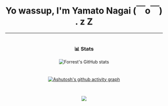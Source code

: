 
<div align="center">
<h1 align='center'>Yo wassup, I'm Yamato Nagai (￣o￣) . z Z</h1>


<!-- <h3>🧰Languages and Tools</h3>

<img align='left' width='30px' style='padding-right: 10px' src="https://cdn.jsdelivr.net/gh/devicons/devicon/icons/javascript/javascript-original.svg" />


<img align='left' width='30px' style='padding-right: 10px' src="https://cdn.jsdelivr.net/gh/devicons/devicon/icons/react/react-original.svg" />


<img align='left' width='30px' style='padding-right: 10px' src="https://cdn.jsdelivr.net/gh/devicons/devicon/icons/redux/redux-original.svg" />
          

<img align='left' width='30px' style='padding-right: 10px' src="https://cdn.jsdelivr.net/gh/devicons/devicon/icons/typescript/typescript-original.svg" />


<img align='left' width='30px' style='padding-right: 10px' src="https://cdn.jsdelivr.net/gh/devicons/devicon/icons/git/git-original.svg" />


<img align='left' width='30px' style='padding-right: 10px' src="https://cdn.jsdelivr.net/gh/devicons/devicon/icons/linux/linux-original.svg" />
          
          
<img align="left" alt="HTML5" width="30px" src="https://cdn.jsdelivr.net/gh/devicons/devicon/icons/html5/html5-original.svg" style="padding-right:10px;" />


<img align="left" alt="CSS3" width="30px" src="https://cdn.jsdelivr.net/gh/devicons/devicon/icons/css3/css3-original.svg" style="padding-right:10px;" />


<img align="left" alt="Sass" width="30px" src="https://cdn.jsdelivr.net/gh/devicons/devicon/icons/sass/sass-original.svg" style="padding-right:10px;" />


<img align="left" alt="Figma" width="30px" src="https://cdn.jsdelivr.net/gh/devicons/devicon/icons/figma/figma-original.svg" />
          

<img align='left' width='30px' style='padding-right: 10px' src="https://cdn.jsdelivr.net/gh/devicons/devicon/icons/yarn/yarn-original.svg" />
          

<img align="left" alt="GitHub" width="30px" src="https://cdn.jsdelivr.net/gh/devicons/devicon/icons/github/github-original.svg" style="padding-right:10px;" />


<img align='left' width='30px' style='padding-right: 10px' src="https://cdn.jsdelivr.net/gh/devicons/devicon/icons/trello/trello-plain.svg" />


<img align='left' width='30px' style='padding-right: 10px' src="https://cdn.jsdelivr.net/gh/devicons/devicon/icons/vscode/vscode-original.svg" />
          

<img align='left' width='30px' style='padding-right: 10px' src="https://cdn.jsdelivr.net/gh/devicons/devicon/icons/ubuntu/ubuntu-plain.svg" />
          


<img align='left' width='30px' style='padding-right: 10px' src="https://cdn.jsdelivr.net/gh/devicons/devicon/icons/materialui/materialui-original.svg" /> -->

               
<hr>

#

### 📊 Stats

![Forrest's GitHub stats](https://github-readme-stats.vercel.app/api?username=yamato-nagai&show_icons=true&theme=react)

#
###

[![Ashutosh's github activity graph](https://github-readme-activity-graph.cyclic.app/graph?username=yamato-nagai&theme=react)](https://github.com/yamato-nagai/github-readme-activity-graph)


<br/>

<a href="https://hits.seeyoufarm.com"><img src="https://hits.seeyoufarm.com/api/count/incr/badge.svg?url=https%3A%2F%2Fgithub.com%2Fgjbae1212%2Fhit-counter&count_bg=%23282C34&title_bg=%23555555&icon=github.svg&icon_color=%23E7E7E7&title=Views&edge_flat=false"/></a>

</div>
